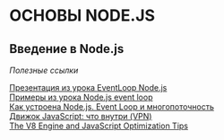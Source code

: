 # ОСНОВЫ NODE.JS

## Введение в Node.js

*Полезные ссылки*
<br>

[Презентация из урока EventLoop Node.js](https://www.figma.com/proto/aANlH2HC7Txe8wkGkQstWY/EventLoop-Node.js?node-id=0-1&scaling=min-zoom&page-id=0%3A1)<br>
[Примеры из урока Node.js event loop](https://github.com/maksim-leskin/Node.js-example-event-loop)<br>
[Как устроена Node.js. Event Loop и многопоточность](https://dzen.ru/media/id/5de8a5395d636200b075e410/kak-ustroena-nodejs-event-loop-i-mnogopotochnost-5dee274e118d7f00b3e87cdc?utm_referer=www.google.com)<br>
[Движок JavaScript: что внутри (VPN)](https://medium.com/nuances-of-programming/%D0%B4%D0%B2%D0%B8%D0%B6%D0%BE%D0%BA-javascript-%D1%87%D1%82%D0%BE-%D0%B2%D0%BD%D1%83%D1%82%D1%80%D0%B8-f0db9b988b90)<br>
[The V8 Engine and JavaScript Optimization Tips](https://www.digitalocean.com/community/tutorials/js-v8-engine)<br>

